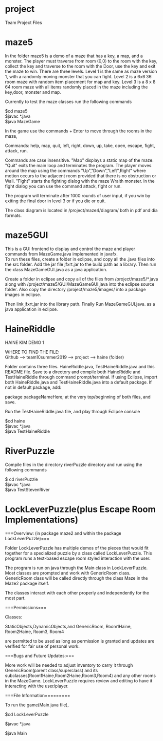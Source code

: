 # project
Team Project Files

# maze5
In the folder maze5 is a demo of a maze that has a key, a map, and a monster. The player must traverse from room (0,0) to the room 
with the key, collect the key and traverse to the room with the Door, use the key and exit the maze to win.  There are three levels.
Level 1 is the same as maze version 1, with a randomly moving monster that you can fight.   Level 2 is a 6x6 36 room maze with random item placement for map and key.
Level 3 is a 8 x 8 64 room maze with all items randomly placed in the maze including the key,door, monster and map. 

Currently to test the maze classes run the following commands <BR>

$cd maze5 <BR>
$javac *.java <BR>
$java MazeGame <BR>

In the game use the commands + Enter to move through the rooms in the maze, <BR>

Commands:  help, map, quit, left, right, down, up, take, open, escape, fight, attack, run. <BR>

Commands are case insensitive. "Map" displays a static map of the maze. "Quit" exits the main loop and 
terminates the program. The player moves around the map using the commands "Up","Down","Left",Right" where 
motion occurs to the adjacent room provided that there is no obstruction or Wall.
"Fight" starts the fighting dialog with the maze Wraith monster. In the fight dialog you can use the command attack, fight or run.  <BR>

The program will terminate after 1000 rounds of user input, if you win by exiting the final door in level 3 or if you die or quit. <BR>

The class diagram is located in /project/maze4/diagram/ both in pdf and dia formats. <BR>

# maze5GUI
This is a GUI frontend to display and control the maze and player commands from MazeGame.java implemented in javafx.  
To run these files, create a folder in eclipse, and copy all the .java files into the src folder.
Add the jar file jfxrt.jar to the build path as a library. Then run the class MazeGameGUI.java as a java application.<BR>

Create a folder in eclipse and copy all of the files from /project/maze5/*.java  along with /project/maze5/GUI/MazeGameGUI.java 
into the eclipse source folder. Also copy the directory /project/maze5/images/ into a package images in eclipse. <BR> 

Then link jfxrt.jar into the library path.  Finally Run MazeGameGUI.java. as a java application in eclipse. <BR>


# HaineRiddle
HAINE KIM DEMO 1 <BR>

WHERE TO FIND THE FILE: <BR>
Github --> team10summer2019 --> project --> haine (folder) <BR>

Folder contains three files. HaineRiddle.java, TestHaineRiddle.java and this README file.
Save to a directory and compile both HaineRiddle and TestHaineRiddle through command prompt/terminal. 
If using Eclipse, import both HaineRiddle.java and TestHaineRiddle.java into a default package. If not in default package, add: <BR>

package packageNameHere; at the very top/beginning of both files, and save. <BR>

Run the TestHaineRiddle.java file, and play through Eclipse console <BR>

$cd haine <BR>
$javac *.java <BR>
$java TestHaineRiddle <BR>


# RiverPuzzle

Compile files in the directory riverPuzzle directory and run using the following commands <BR>

$ cd riverPuzzle <BR>
$javac *.java <BR>
$java TestStevenRiver <BR>

# LockLeverPuzzle(plus Escape Room Implementations)

===Overview: (in package maze2 and within the package LockLeverPuzzle)===

Folder LockLeverPuzzle has multiple demos of the pieces that would fit together for a specialized puzzle by a class called LockLeverPuzzle. 
This program runs a text-based escape room styled interaction with the user.

The program is run on java through the Main class in LockLeverPuzzle.
Most classes are prompted and work with GenericRoom class.
GenericRoom class will be called directly through the class Maze in the Maze2 package itself.

The classes interact with each other properly and independently for the most part. 

===Permissions=== 

Classes:

StaticObjects,DynamicObjects,and GenericRoom, Room1Haine, Room2Haine, Room3, Room4

are permitted to be used as long as permission is granted and updates are verified for fair use of personal work.

===Bugs and Future Updates:===

More work will be needed to adjust inventory to carry it through GenericRoom(parent class/superclass) and its subclasses(Room1Haine,Room2Haine,Room3,Room4) and any other rooms in the MazeGame.
LockLeverPuzzle requires review and editing to have it interacting with the user/player.

===File Information=========

To run the game(Main.java file),

$cd LockLeverPuzzle 

$javac *.java 

$java Main

